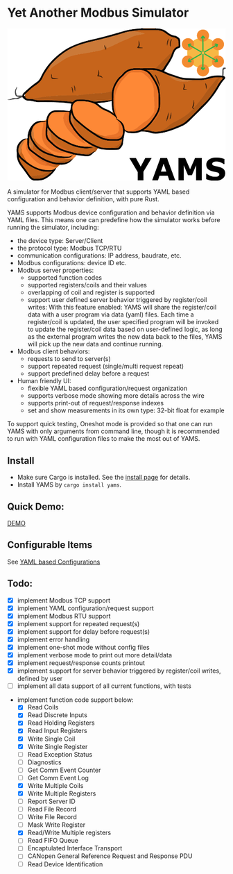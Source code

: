 # Yet Another Modbus Simulator

![YAMS](yams.png)

A simulator for Modbus client/server that supports YAML based configuration and behavior definition, with pure Rust.

YAMS supports Modbus device configuration and behavior definition via YAML files. This means one can predefine how the
simulator works before running the simulator, including:

- the device type: Server/Client
- the protocol type: Modbus TCP/RTU
- communication configurations: IP address, baudrate, etc.
- Modbus configurations: device ID etc.
- Modbus server properties:
    - supported function codes
    - supported registers/coils and their values
    - overlapping of coil and register is supported
    - support user defined server behavior triggered by register/coil writes:
      With this feature enabled: YAMS will share the register/coil data with a user program via data (yaml) files.
      Each time a register/coil is updated, the user specified program will be invoked to update the register/coil data
      based on user-defined logic, as long as the external program writes the new data back to the files, YAMS will
      pick up the new data and continue running.
- Modbus client behaviors:
    - requests to send to server(s)
    - support repeated request (single/multi request repeat)
    - support predefined delay before a request
- Human friendly UI:
    - flexible YAML based configuration/request organization
    - supports verbose mode showing more details across the wire
    - supports print-out of request/response indexes
    - set and show measurements in its own type: 32-bit float for example

To support quick testing, Oneshot mode is provided so that one can run YAMS with only arguments from command line,
   though it is recommended to run with YAML configuration files to make the most out of YAMS.

## Install

- Make sure Cargo is installed. See the [install page](rust-lang.org/tools/install) for details.
- Install YAMS by `cargo install yams`.

## Quick Demo:

[DEMO](https://asciinema.org/a/464218)

## Configurable Items
See [YAML based Configurations](yaml.based.configurations.md)

## Todo:

- [x] implement Modbus TCP support
- [x] implement YAML configuration/request support
- [x] implement Modbus RTU support
- [x] implement support for repeated request(s)
- [x] implement support for delay before request(s)
- [x] implement error handling
- [x] implement one-shot mode without config files
- [x] implement verbose mode to print out more detail/data
- [x] implement request/response counts printout
- [x] implement support for server behavior triggered by register/coil writes, defined by user
- [ ] implement all data support of all current functions, with tests
- implement function code support below:
  - [x] Read Coils
  - [x] Read Discrete Inputs
  - [x] Read Holding Registers
  - [x] Read Input Registers
  - [x] Write Single Coil
  - [x] Write Single Register
  - [ ] Read Exception Status
  - [ ] Diagnostics
  - [ ] Get Comm Event Counter
  - [ ] Get Comm Event Log
  - [x] Write Multiple Coils
  - [x] Write Multiple Registers
  - [ ] Report Server ID
  - [ ] Read File Record
  - [ ] Write File Record
  - [ ] Mask Write Register
  - [x] Read/Write Multiple registers
  - [ ] Read FIFO Queue
  - [ ] Encaptulated Interface Transport
  - [ ] CANopen General Reference Request and Response PDU
  - [ ] Read Device Identification
